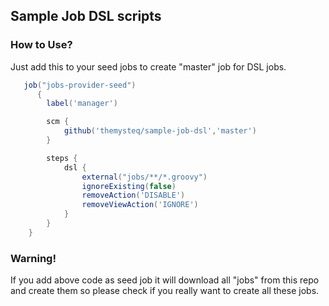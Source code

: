 ## Sample Job DSL scripts ##

### How to Use? ###
Just add this to your seed jobs to create "master" job for DSL jobs.
```groovy
   job("jobs-provider-seed") 
      {
        label('manager')

        scm { 
            github('themysteq/sample-job-dsl','master')
        }

        steps {
            dsl {
                external("jobs/**/*.groovy")
                ignoreExisting(false)
                removeAction('DISABLE')
                removeViewAction('IGNORE')
            }
        }
    }
```
### Warning! ###
If you add above code as seed job it will download all "jobs" from this repo and create them so please check if you really want to create all these jobs.
